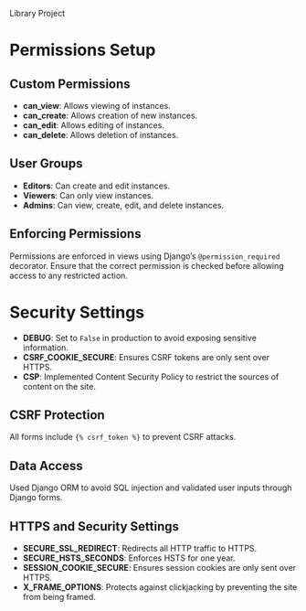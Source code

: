 Library Project

# Permissions Setup

## Custom Permissions
- **can_view**: Allows viewing of instances.
- **can_create**: Allows creation of new instances.
- **can_edit**: Allows editing of instances.
- **can_delete**: Allows deletion of instances.

## User Groups
- **Editors**: Can create and edit instances.
- **Viewers**: Can only view instances.
- **Admins**: Can view, create, edit, and delete instances.

## Enforcing Permissions
Permissions are enforced in views using Django’s `@permission_required` decorator. Ensure that the correct permission is checked before allowing access to any restricted action.

# Security Settings

- **DEBUG**: Set to `False` in production to avoid exposing sensitive information.
- **CSRF_COOKIE_SECURE**: Ensures CSRF tokens are only sent over HTTPS.
- **CSP**: Implemented Content Security Policy to restrict the sources of content on the site.

## CSRF Protection

All forms include `{% csrf_token %}` to prevent CSRF attacks.

## Data Access

Used Django ORM to avoid SQL injection and validated user inputs through Django forms.

## HTTPS and Security Settings

- **SECURE_SSL_REDIRECT**: Redirects all HTTP traffic to HTTPS.
- **SECURE_HSTS_SECONDS**: Enforces HSTS for one year.
- **SESSION_COOKIE_SECURE**: Ensures session cookies are only sent over HTTPS.
- **X_FRAME_OPTIONS**: Protects against clickjacking by preventing the site from being framed.